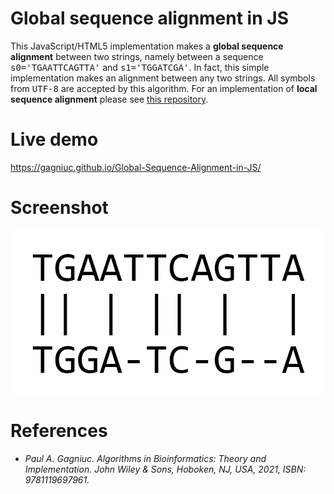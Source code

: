 # Global sequence alignment in JS

This JavaScript/HTML5 implementation makes a <b>global sequence alignment</b> between two strings, namely between a sequence <kbd>s0='TGAATTCAGTTA'</kbd> and <kbd>s1='TGGATCGA'</kbd>. In fact, this simple implementation makes an alignment between any two strings. All symbols from <kbd>UTF-8</kbd> are accepted by this algorithm. For an implementation of <b>local sequence alignment</b> please see [this repository](https://github.com/Gagniuc/Local-sequence-alignment-in-JS).

# Live demo 

https://gagniuc.github.io/Global-Sequence-Alignment-in-JS/

# Screenshot

![screenshot](https://github.com/Gagniuc/Global-sequence-alignment-in-JS/blob/main/img/global%20sequence%20alignment.png?raw=true)

# References

- <i>Paul A. Gagniuc. Algorithms in Bioinformatics: Theory and Implementation. John Wiley & Sons, Hoboken, NJ, USA, 2021, ISBN: 9781119697961.</i>
